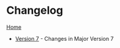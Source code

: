 # Changelog

[Home](../README.md)

- [Version 7](./v7/Changes-7.0.0.md) - Changes in Major Version 7
